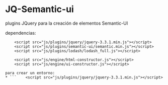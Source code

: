 # JQ-Semantic-ui
plugins JQuery para la creación de elementos Semantic-UI

dependencias:

```[html]
    <script src="js/plugins/jquery/jquery-3.3.1.min.js"></script>
    <script src="js/plugins/semantic-ui/semantic.min.js"></script>
    <script src="js/plugins/lodash/lodash_full.js"></script>

    <script src="js/engine/html-constructor.js"></script>
    <script src="js/engine/ui-constructor.js"></script>

para crear un entorno:
* ```    <script src="js/plugins/jquery/jquery-3.3.1.min.js"></script>
